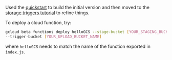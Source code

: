Used the [quickstart](https://cloud.google.com/functions/docs/quickstart) to
build the initial version and then moved to the [storage triggers
tutorial](https://cloud.google.com/functions/docs/tutorials/storage) to refine
things.

To deploy a cloud function, try:

```bash
gcloud beta functions deploy helloGCS --stage-bucket [YOUR_STAGING_BUCKET_NAME]
--trigger-bucket [YOUR_UPLOAD_BUCKET_NAME]
```

where `helloGCS` needs to match the name of the function exported in `index.js`.
